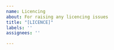 ```yaml
---
name: Licencing
about: For raising any licencing issues
title: "[LICENCE]"
labels: ''
assignees: ''

---
```



